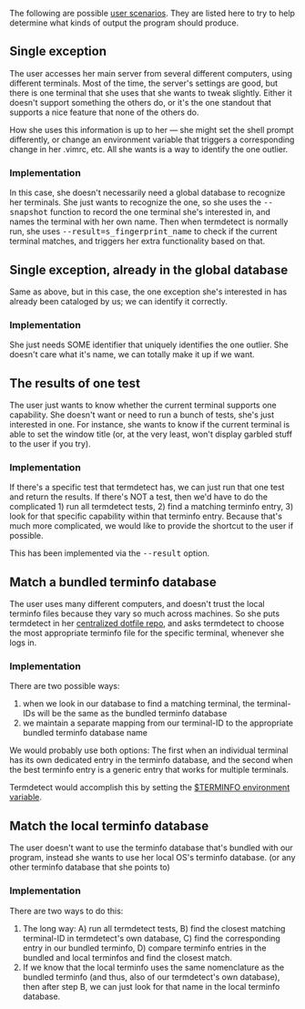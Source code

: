 The following are possible [user scenarios](http://en.wikipedia.org/wiki/Scenario_%28computing%29).  They are listed here to try to help determine what kinds of output the program should produce.

## Single exception

The user accesses her main server from several different computers, using different terminals.  Most of the time, the server's settings are good, but there is one terminal that she uses that she wants to tweak slightly.  Either it doesn't support something the others do, or it's the one standout that supports a nice feature that none of the others do.

How she uses this information is up to her — she might set the shell prompt differently, or change an environment variable that triggers a corresponding change in her .vimrc, etc.  All she wants is a way to identify the one outlier.

### Implementation

In this case, she doesn't necessarily need a global database to recognize her terminals.  She just wants to recognize the one, so she uses the <tt>--snapshot</tt> function to record the one terminal she's interested in, and names the terminal with her own name. Then when termdetect is normally run, she uses <tt>--result=s_fingerprint_name</tt> to check if the current terminal matches, and triggers her extra functionality based on that.

## Single exception, already in the global database

Same as above, but in this case, the one exception she's interested in has already been cataloged by us; we can identify it correctly.

### Implementation

She just needs SOME identifier that uniquely identifies the one outlier.  She  doesn't care what it's name, we can totally make it up if we want.


## The results of one test

The user just wants to know whether the current terminal supports one capability.  She doesn't want or need to run a bunch of tests, she's just interested in one.  For instance, she wants to know if the current terminal is able to set the window title (or, at the very least, won't display garbled stuff to the user if you try).

### Implementation

If there's a specific test that termdetect has, we can just run that one test and return the results.  If there's NOT a test, then we'd have to do the complicated 1) run all termdetect tests, 2) find a matching terminfo entry, 3) look for that specific capability within that terminfo entry.  Because that's much more complicated, we would like to provide the shortcut to the user if possible.

This has been implemented via the <tt>--result</tt> option.


## Match a bundled terminfo database

The user uses many different computers, and doesn't trust the local terminfo files because they vary so much across machines.  So she puts termdetect in her [centralized dotfile repo](https://github.com/search?utf8=%E2%9C%93&q=dotfiles&repo=&langOverride=&start_value=1&type=Repositories&language=), and asks termdetect to choose the most appropriate terminfo file for the specific terminal, whenever she logs in.

### Implementation

There are two possible ways:

1. when we look in our database to find a matching terminal, the terminal-IDs will be the same as the bundled terminfo database
2. we maintain a separate mapping from our terminal-ID to the appropriate bundled terminfo database name

We would probably use both options: The first when an individual terminal has its own dedicated entry in the terminfo database, and the second when the best terminfo entry is a generic entry that works for multiple terminals.

Termdetect would accomplish this by setting the [$TERMINFO environment variable](http://tldp.org/HOWTO/Text-Terminal-HOWTO-16.html).


## Match the local terminfo database

The user doesn't want to use the terminfo database that's bundled with our program, instead she wants to use her local OS's terminfo database.  (or any other terminfo database that she points to)

### Implementation

There are two ways to do this:

1. The long way: A) run all termdetect tests, B) find the closest matching terminal-ID in termdetect's own database, C) find the corresponding entry in our bundled terminfo, D) compare terminfo entries in the bundled and local terminfos and find the closest match.
2. If we know that the local terminfo uses the same nomenclature as the bundled terminfo (and thus, also of our termdetect's own database), then after step B, we can just look for that name in the local terminfo database.
